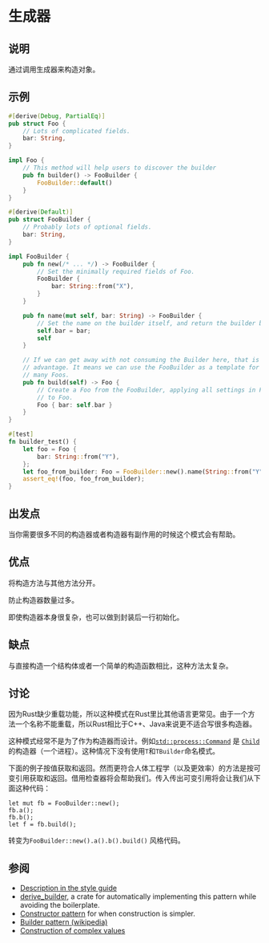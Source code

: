 # 生成器

## 说明

通过调用生成器来构造对象。

## 示例

```rust
#[derive(Debug, PartialEq)]
pub struct Foo {
    // Lots of complicated fields.
    bar: String,
}

impl Foo {
    // This method will help users to discover the builder
    pub fn builder() -> FooBuilder {
        FooBuilder::default()
    }
}

#[derive(Default)]
pub struct FooBuilder {
    // Probably lots of optional fields.
    bar: String,
}

impl FooBuilder {
    pub fn new(/* ... */) -> FooBuilder {
        // Set the minimally required fields of Foo.
        FooBuilder {
            bar: String::from("X"),
        }
    }

    pub fn name(mut self, bar: String) -> FooBuilder {
        // Set the name on the builder itself, and return the builder by value.
        self.bar = bar;
        self
    }

    // If we can get away with not consuming the Builder here, that is an
    // advantage. It means we can use the FooBuilder as a template for constructing
    // many Foos.
    pub fn build(self) -> Foo {
        // Create a Foo from the FooBuilder, applying all settings in FooBuilder
        // to Foo.
        Foo { bar: self.bar }
    }
}

#[test]
fn builder_test() {
    let foo = Foo {
        bar: String::from("Y"),
    };
    let foo_from_builder: Foo = FooBuilder::new().name(String::from("Y")).build();
    assert_eq!(foo, foo_from_builder);
}
```

## 出发点

当你需要很多不同的构造器或者构造器有副作用的时候这个模式会有帮助。

## 优点

将构造方法与其他方法分开。

防止构造器数量过多。

即使构造器本身很复杂，也可以做到封装后一行初始化。

## 缺点

与直接构造一个结构体或者一个简单的构造函数相比，这种方法太复杂。

## 讨论

因为Rust缺少重载功能，所以这种模式在Rust里比其他语言更常见。由于一个方法一个名称不能重载，所以Rust相比于C++、Java来说更不适合写很多构造器。

这种模式经常不是为了作为构造器而设计。例如[`std::process::Command`](https://doc.rust-lang.org/std/process/struct.Command.html)
是 [`Child`](https://doc.rust-lang.org/std/process/struct.Child.html)的构造器（一个进程）。这种情况下没有使用`T`和`TBuilder`命名模式。

下面的例子按值获取和返回。然而更符合人体工程学（以及更效率）的方法是按可变引用获取和返回。借用检查器将会帮助我们。传入传出可变引用将会让我们从下面这种代码：

```rust,ignore
let mut fb = FooBuilder::new();
fb.a();
fb.b();
let f = fb.build();
```

转变为`FooBuilder::new().a().b().build()` 风格代码。

## 参阅

- [Description in the style guide](https://web.archive.org/web/20210104103100/https://doc.rust-lang.org/1.12.0/style/ownership/builders.html)
- [derive_builder](https://crates.io/crates/derive_builder), a crate for automatically
  implementing this pattern while avoiding the boilerplate.
- [Constructor pattern](../../idioms/ctor.md) for when construction is simpler.
- [Builder pattern (wikipedia)](https://en.wikipedia.org/wiki/Builder_pattern)
- [Construction of complex values](https://web.archive.org/web/20210104103000/https://rust-lang.github.io/api-guidelines/type-safety.html#c-builder)
